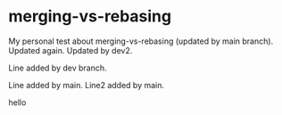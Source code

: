 # merging-vs-rebasing
My personal test about merging-vs-rebasing (updated by main branch). Updated again. Updated by dev2.

Line added by dev branch.





Line added by main.
Line2 added by main.

hello


